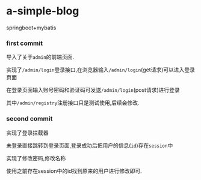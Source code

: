 # a-simple-blog
springboot+mybatis

### first commit

导入了关于```admin```的前端页面.

实现了```/admin/login```登录接口,在浏览器输入```/admin/login```(get请求)可以进入登录页面

在登录页面输入账号密码和验证码可发送```/admin/login```(post请求)进行登录

其中```/admin/registry```注册接口只是测试使用,后续会修改.

### second commit

实现了登录拦截器

未登录直接跳转到登录页面,登录成功后把用户的信息(```id```)存在```session```中

实现了修改密码,修改名称

使用之前存在session中的id找到原来的用户进行修改即可.
